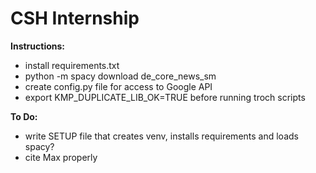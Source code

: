 # CSH Internship

**Instructions:**
- install requirements.txt
- python -m spacy download de_core_news_sm
- create config.py file for access to Google API
- export KMP_DUPLICATE_LIB_OK=TRUE before running troch scripts

**To Do:**
- write SETUP file that creates venv, installs requirements and loads spacy?
- cite Max properly